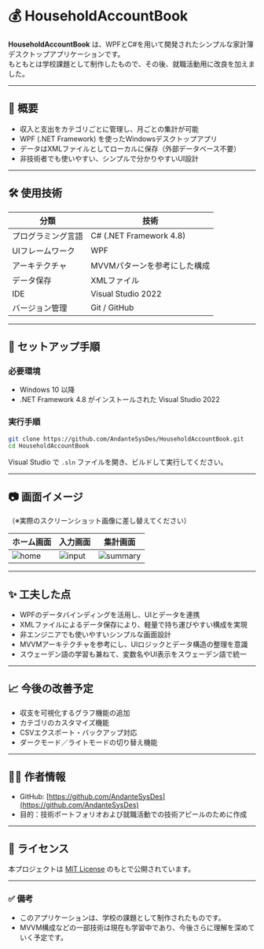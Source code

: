 # 💰 HouseholdAccountBook

**HouseholdAccountBook** は、WPFとC#を用いて開発されたシンプルな家計簿デスクトップアプリケーションです。  
もともとは学校課題として制作したもので、その後、就職活動用に改良を加えました。

---

## 📌 概要

- 収入と支出をカテゴリごとに管理し、月ごとの集計が可能
- WPF (.NET Framework) を使ったWindowsデスクトップアプリ
- データはXMLファイルとしてローカルに保存（外部データベース不要）
- 非技術者でも使いやすい、シンプルで分かりやすいUI設計

---

## 🛠 使用技術

| 分類           | 技術                          |
|----------------|-------------------------------|
| プログラミング言語 | C# (.NET Framework 4.8)    |
| UIフレームワーク | WPF                           |
| アーキテクチャ | MVVMパターンを参考にした構成 |
| データ保存     | XMLファイル                    |
| IDE            | Visual Studio 2022             |
| バージョン管理 | Git / GitHub                   |

---

## 🚀 セットアップ手順

### 必要環境

- Windows 10 以降
- .NET Framework 4.8 がインストールされた Visual Studio 2022

### 実行手順

```bash
git clone https://github.com/AndanteSysDes/HouseholdAccountBook.git
cd HouseholdAccountBook
```

Visual Studio で `.sln` ファイルを開き、ビルドして実行してください。

---

## 📷 画面イメージ

（※実際のスクリーンショット画像に差し替えてください）

| ホーム画面 | 入力画面 | 集計画面 |
|------------|----------|----------|
| ![home](your_image_url) | ![input](your_image_url) | ![summary](your_image_url) |

---

## ✨ 工夫した点

- WPFのデータバインディングを活用し、UIとデータを連携
- XMLファイルによるデータ保存により、軽量で持ち運びやすい構成を実現
- 非エンジニアでも使いやすいシンプルな画面設計
- MVVMアーキテクチャを参考にし、UIロジックとデータ構造の整理を意識
- スウェーデン語の学習も兼ねて、変数名やUI表示をスウェーデン語で統一

---

## 📈 今後の改善予定

- 収支を可視化するグラフ機能の追加
- カテゴリのカスタマイズ機能
- CSVエクスポート・バックアップ対応
- ダークモード／ライトモードの切り替え機能

---

## 🧑‍💻 作者情報

- GitHub: [https://github.com/AndanteSysDes](https://github.com/AndanteSysDes)  
- 目的：技術ポートフォリオおよび就職活動での技術アピールのために作成

---

## 📄 ライセンス

本プロジェクトは [MIT License](LICENSE) のもとで公開されています。

---

### ✅ 備考

- このアプリケーションは、学校の課題として制作されたものです。
- MVVM構成などの一部技術は現在も学習中であり、今後さらに理解を深めていく予定です。
